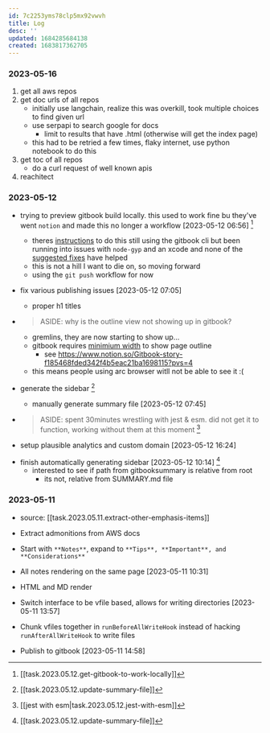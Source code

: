 ```yaml
---
id: 7c2253yms78clp5mx92vwvh
title: Log
desc: ''
updated: 1684285684138
created: 1683817362705
---
```


### 2023-05-16
1. get all aws repos
1. get doc urls of all repos
    - initially use langchain, realize this was overkill, took multiple choices to find given url
    - use serpapi to search google for docs
        - limit to results that have .html (otherwise will get the index page)
    - this had to be retried a few times, flaky internet, use python notebook to do this
1. get toc of all repos
    - do a curl request of well known apis
1. reachitect 

### 2023-05-12

- trying to preview gitbook build locally. this used to work fine bu they've went `notion` and made this no longer a workflow [2023-05-12 06:56]  [^1]
    - theres [instructions](https://note.secretgeek.net/gitbook/use_gitbook_locally.html) to do this still using the gitbook cli but been running into issues with `node-gyp` and an xcode and none of the [suggested fixes](https://github.com/nodejs/node-gyp/issues/569) have helped
    - this is not a hill I want to die on, so moving forward
    - using the `git push` workflow for now

- fix various publishing issues [2023-05-12 07:05]
    - proper h1 titles

- > ASIDE: why is the outline view not showing up in gitbook?
    - gremlins, they are now starting to show up...
    - gitbook requires [minimium width](https://docs.gitbook.com/product-tour/navigation#on-this-page) to show page outline
        - see https://www.notion.so/Gitbook-story-f185468fded342f4b5eac21ba1698115?pvs=4
    - this means people using arc browser witll not be able to see it :(

- generate the sidebar  [^2]
    - manually generate summary file [2023-05-12 07:45]

- > ASIDE: spent 30minutes wrestling with jest & esm. did not get it to function, working without them at this moment [^3]

- setup plausible analytics and custom domain [2023-05-12 16:24]

[^1]: [[task.2023.05.12.get-gitbook-to-work-locally]]
[^2]: [[task.2023.05.12.update-summary-file]]
[^3]: [[jest with esm|task.2023.05.12.jest-with-esm]]

- finish automatically generating sidebar [2023-05-12 10:14] [^2] 
    - interested to see if path from gitbooksummary is relative from root 
        - its not, relative from SUMMARY.md file 

### 2023-05-11
- source: [[task.2023.05.11.extract-other-emphasis-items]]

- Extract admonitions from AWS docs
- Start with `**Notes**`, expand to `**Tips**, **Important**, and **Considerations**`

- All notes rendering on the same page [2023-05-11 10:31]
- HTML and MD render

- Switch interface to be vfile based, allows for writing directories [2023-05-11 13:57]
- Chunk vfiles together in `runBeforeAllWriteHook` instead of hacking `runAfterAllWriteHook` to write files
- Publish to gitbook [2023-05-11 14:58]
